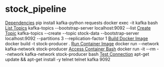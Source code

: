 # stock_pipeline

<u>Dependencies</u>
pip install kafka-python requests
docker exec -it kafka bash
<u>List Topics</u>
kafka-topics --bootstrap-server localhost:9092 --list
<u>Create Topic</u>
kafka-topics --create --topic stock-data --bootstrap-server localhost:9092 --partitions 3 --replication-factor 1
<u>Build Docker Image</u>
docker build -t stock-producer .
<u>Run Container Image</u>
docker run --network kafka-network stock-producer
<u>Access Container Bash</u>
docker run -it --rm --network kafka-network stock-producer bash
<u>Test Connection</u>
apt-get update && apt-get install -y telnet
telnet kafka 9092
